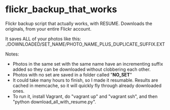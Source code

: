 flickr_backup_that_works
========================

Flickr backup script that actually works, with RESUME. Downloads the originals, from your entire Flickr account.

It saves ALL of your photos like this:
./DOWNLOADED/SET_NAME/PHOTO_NAME_PLUS_DUPLICATE_SUFFIX.EXT

Notes:
- Photos in the same set with the same name have an incrementing suffix added so they can be downloaded without clobbering each other.
- Photos with no set are saved in a folder called "__NO_SET__"
- It could take many hours to finish, so I made it resumable. Results are cached in memcache, so it will quickly fly through already downloaded ones.
- To run it, install Vagrant, do "vagrant up" and "vagrant ssh",  and then "python download_all_with_resume.py".

